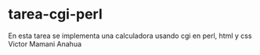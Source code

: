 # tarea-cgi-perl
En esta tarea se implementa una calculadora usando cgi en perl, html y css
Victor Mamani Anahua
